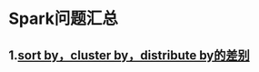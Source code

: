 # Spark问题汇总
## 1.[sort by，cluster by，distribute by的差别](https://github.com/daemonman/spark_note/edit/master/sql.md)
